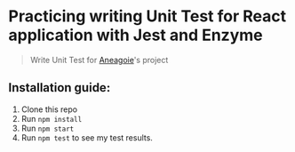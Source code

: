 # Practicing writing Unit Test for React application with Jest and Enzyme
> Write Unit Test for [Aneagoie](https://github.com/aneagoie/robofriends-pwa)'s project
## Installation guide:
1. Clone this repo
2. Run `npm install`
3. Run `npm start`
4. Run `npm test` to see my test results.
